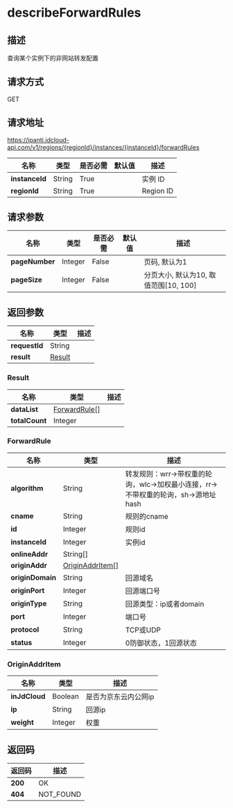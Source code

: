 # describeForwardRules


## 描述
查询某个实例下的非网站转发配置

## 请求方式
GET

## 请求地址
https://ipanti.jdcloud-api.com/v1/regions/{regionId}/instances/{instanceId}/forwardRules

|名称|类型|是否必需|默认值|描述|
|---|---|---|---|---|
|**instanceId**|String|True||实例 ID|
|**regionId**|String|True||Region ID|

## 请求参数
|名称|类型|是否必需|默认值|描述|
|---|---|---|---|---|
|**pageNumber**|Integer|False||页码, 默认为1|
|**pageSize**|Integer|False||分页大小, 默认为10, 取值范围[10, 100]|


## 返回参数
|名称|类型|描述|
|---|---|---|
|**requestId**|String||
|**result**|[Result](##Result)||


### <a name="Result">Result</a>
|名称|类型|描述|
|---|---|---|
|**dataList**|[ForwardRule[]](##ForwardRule)||
|**totalCount**|Integer||
### <a name="ForwardRule">ForwardRule</a>
|名称|类型|描述|
|---|---|---|
|**algorithm**|String|转发规则：wrr->带权重的轮询，wlc->加权最小连接，rr->不带权重的轮询，sh->源地址hash|
|**cname**|String|规则的cname|
|**id**|Integer|规则id|
|**instanceId**|Integer|实例id|
|**onlineAddr**|String[]||
|**originAddr**|[OriginAddrItem[]](##OriginAddrItem)||
|**originDomain**|String|回源域名|
|**originPort**|Integer|回源端口号|
|**originType**|String|回源类型：ip或者domain|
|**port**|Integer|端口号|
|**protocol**|String|TCP或UDP|
|**status**|Integer|0防御状态，1回源状态|
### <a name="OriginAddrItem">OriginAddrItem</a>
|名称|类型|描述|
|---|---|---|
|**inJdCloud**|Boolean|是否为京东云内公网ip|
|**ip**|String|回源ip|
|**weight**|Integer|权重|

## 返回码
|返回码|描述|
|---|---|
|**200**|OK|
|**404**|NOT_FOUND|
